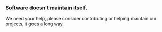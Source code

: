 ### Software doesn't maintain itself.
We need your help, please consider contributing or helping maintain our projects, it goes a long way. 
